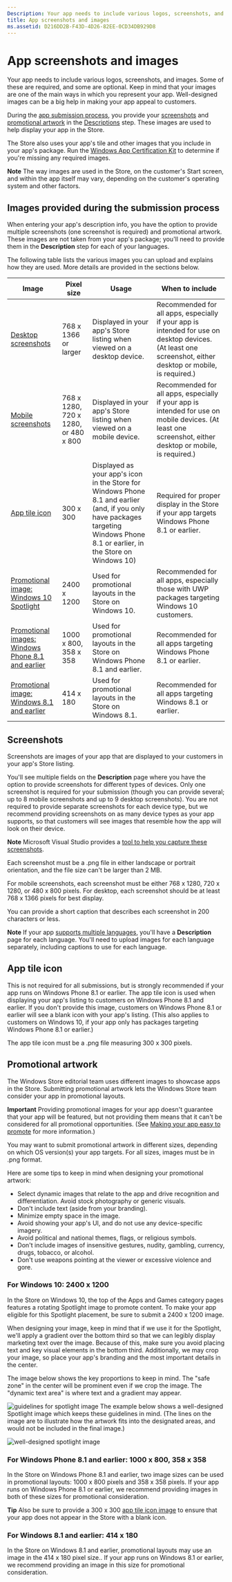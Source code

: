```yaml
---
Description: Your app needs to include various logos, screenshots, and images.
title: App screenshots and images
ms.assetid: D216DD2B-F43D-4D26-82EE-0CD34DB929D8
---
```


# App screenshots and images


Your app needs to include various logos, screenshots, and images. Some of these are required, and some are optional. Keep in mind that your images are one of the main ways in which you represent your app. Well-designed images can be a big help in making your app appeal to customers.

During the [app submission process](app-submissions.md), you provide your [screenshots](#screenshots) and [promotional artwork](#promotional-artwork) in the [Descriptions](create-app-descriptions.md) step. These images are used to help display your app in the Store.

The Store also uses your app's tile and other images that you include in your app's package. Run the [Windows App Certification Kit](https://msdn.microsoft.com/library/windows/apps/mt186449) to determine if you're missing any required images.

**Note**  The way images are used in the Store, on the customer's Start screen, and within the app itself may vary, depending on the customer's operating system and other factors.


## Images provided during the submission process

When entering your app's description info, you have the option to provide multiple screenshots (one screenshot is required) and promotional artwork. These images are not taken from your app's package; you'll need to provide them in the **Description** step for each of your languages.

The following table lists the various images you can upload and explains how they are used. More details are provided in the sections below.

| Image                                                       | Pixel size                           | Usage                                                                                                                                                                           | When to include                                                                                                                                            |
|-------------------------------------------------------------|--------------------------------------|---------------------------------------------------------------------------------------------------------------------------------------------------------------------------------|------------------------------------------------------------------------------------------------------------------------------------------------------------|
| [Desktop screenshots](#screenshots)                         | 768 x 1366 or larger                 | Displayed in your app's Store listing when viewed on a desktop device.                                                                                                          | Recommended for all apps, especially if your app is intended for use on desktop devices. (At least one screenshot, either desktop or mobile, is required.) |
| [Mobile screenshots](#screenshots)                          | 768 x 1280, 720 x 1280, or 480 x 800 | Displayed in your app's Store listing when viewed on a mobile device.                                                                                                           | Recommended for all apps, especially if your app is intended for use on mobile devices. (At least one screenshot, either desktop or mobile, is required.)  |
| [App tile icon](#app-tile-icon)                             | 300 x 300                            | Displayed as your app's icon in the Store for Windows Phone 8.1 and earlier (and, if you only have packages targeting Windows Phone 8.1 or earlier, in the Store on Windows 10) | Required for proper display in the Store if your app targets Windows Phone 8.1 or earlier.                                                                 |
| [Promotional image: Windows 10 Spotlight](#promotional-artwork) | 2400 x 1200                          | Used for promotional layouts in the Store on Windows 10.                                                                                                                        | Recommended for all apps, especially those with UWP packages targeting Windows 10 customers.                                                               |
| [Promotional images: Windows Phone 8.1 and earlier](#promotional-artwork) | 1000 x 800, 358 x 358                | Used for promotional layouts in the Store on Windows Phone 8.1 and earlier.                                                                                                     | Recommended for all apps targeting Windows Phone 8.1 or earlier.                                                                                           |
| [Promotional image: Windows 8.1 and earlier](#promotional-artwork)        | 414 x 180                            | Used for promotional layouts in the Store on Windows 8.1.                                                                                                                       | Recommended for all apps targeting Windows 8.1 or earlier.                                                                                                 |
 

## Screenshots

Screenshots are images of your app that are displayed to your customers in your app's Store listing.

You'll see multiple fields on the **Description** page where you have the option to provide screenshots for different types of devices. Only one screenshot is required for your submission (though you can provide several; up to 8 mobile screenshots and up to 9 desktop screenshots). You are not required to provide separate screenshots for each device type, but we recommend providing screenshots on as many device types as your app supports, so that customers will see images that resemble how the app will look on their device.

**Note**  Microsoft Visual Studio provides a [tool to help you capture these screenshots](http://go.microsoft.com/fwlink/p/?LinkId=221135).


Each screenshot must be a .png file in either landscape or portrait orientation, and the file size can't be larger than 2 MB.

For mobile screenshots, each screenshot must be either 768 x 1280, 720 x 1280, or 480 x 800 pixels. For desktop, each screenshot should be at least 768 x 1366 pixels for best display.

You can provide a short caption that describes each screenshot in 200 characters or less.

**Note**  If your app [supports multiple languages](supported-languages.md), you'll have a **Description** page for each language. You'll need to upload images for each language separately, including captions to use for each language.


## App tile icon

This is not required for all submissions, but is strongly recommended if your app runs on Windows Phone 8.1 or earlier. The app tile icon is used when displaying your app's listing to customers on Windows Phone 8.1 and earlier. If you don't provide this image, customers on Windows Phone 8.1 or earlier will see a blank icon with your app's listing. (This also applies to customers on Windows 10, if your app only has packages targeting Windows Phone 8.1 or earlier.)

The app tile icon must be a .png file measuring 300 x 300 pixels.

## Promotional artwork


The Windows Store editorial team uses different images to showcase apps in the Store. Submitting promotional artwork lets the Windows Store team consider your app in promotional layouts.

**Important**  Providing promotional images for your app doesn't guarantee that your app will be featured, but not providing them means that it can't be considered for all promotional opportunities. (See [Making your app easy to promote](make-your-app-easier-to-promote.md) for more information.)


You may want to submit promotional artwork in different sizes, depending on which OS version(s) your app targets. For all sizes, images must be in .png format.

Here are some tips to keep in mind when designing your promotional artwork:

-   Select dynamic images that relate to the app and drive recognition and differentiation. Avoid stock photography or generic visuals.
-   Don't include text (aside from your branding).
-   Minimize empty space in the image.
-   Avoid showing your app's UI, and do not use any device-specific imagery.
-   Avoid political and national themes, flags, or religious symbols.
-   Don't include images of insensitive gestures, nudity, gambling, currency, drugs, tobacco, or alcohol.
-   Don't use weapons pointing at the viewer or excessive violence and gore.

### For Windows 10: 2400 x 1200

In the Store on Windows 10, the top of the Apps and Games category pages features a rotating Spotlight image to promote content. To make your app eligible for this Spotlight placement, be sure to submit a 2400 x 1200 image.

When designing your image, keep in mind that if we use it for the Spotlight, we'll apply a gradient over the bottom third so that we can legibly display marketing text over the image. Because of this, make sure you avoid placing text and key visual elements in the bottom third. Additionally, we may crop your image, so place your app's branding and the most important details in the center.

The image below shows the key proportions to keep in mind. The "safe zone" in the center will be prominent even if we crop the image. The "dynamic text area" is where text and a gradient may appear.

![guidelines for spotlight image](images/spotlight1.jpg) The example below shows a well-designed Spotlight image which keeps these guidelines in mind. (The lines on the image are to illustrate how the artwork fits into the designated areas, and would not be included in the final image.)

![well-designed spotlight image](images/spotlight2.jpg)
### For Windows Phone 8.1 and earlier: 1000 x 800, 358 x 358

In the Store on Windows Phone 8.1 and earlier, two image sizes can be used in promotional layouts: 1000 x 800 pixels and 358 x 358 pixels. If your app runs on Windows Phone 8.1 or earlier, we recommend providing images in both of these sizes for promotional consideration.

**Tip**   Also be sure to provide a 300 x 300 [app tile icon image](#app-tile-icon) to ensure that your app does not appear in the Store with a blank icon.


### For Windows 8.1 and earlier: 414 x 180

In the Store on Windows 8.1 and earlier, promotional layouts may use an image in the 414 x 180 pixel size.. If your app runs on Windows 8.1 or earlier, we recommend providing an image in this size for promotional consideration.


<!--HONumber=Jun16_HO1-->


